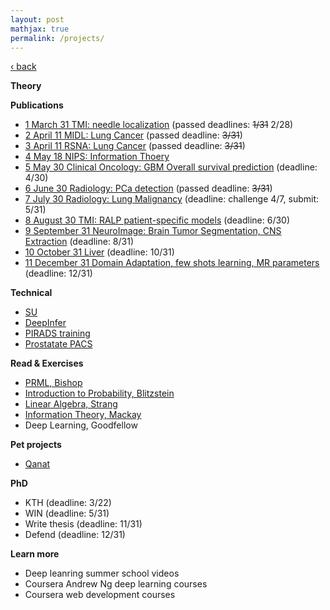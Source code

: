 ```yaml
---
layout: post
mathjax: true
permalink: /projects/
---
```

<a href="/">&#8249; back</a>

**Theory**

**Publications**
- [1 March 31 TMI: needle localization](/projects/2018_tmi_needle) (passed deadlines: <strike>1/31</strike> 2/28)
- [2 April 11 MIDL: Lung Cancer](/projects/2018_rad_pca) (passed deadline: <strike>3/31</strike>)
- [3 April 11 RSNA: Lung Cancer](/projects/2018_rad_pca) (passed deadline: <strike>3/31</strike>)
- [4 May 18 NIPS: Information Thoery](/projects/2018_it)
- [5 May 30 Clinical Oncology: GBM Overall survival prediction](/projects/2018_gbmos) (deadline: 4/30)
- [6 June 30 Radiology: PCa detection](/projects/2018_rad_pca) (passed deadline: <strike>3/31</strike>)
- [7 July 30 Radiology: Lung Malignancy](/projects/2018_lung) (deadline: challenge 4/7, submit: 5/31)
- [8 August 30 TMI: RALP patient-specific models](/projects/2018_ralp) (deadline: 6/30)
- [9 September 31 NeuroImage: Brain Tumor Segmentation, CNS Extraction](/projects/2018_neuro_segmentation) (deadline: 8/31)
- [10 October 31 Liver](/projects/2018_liver) (deadline: 10/31)
- [11 December 31 Domain Adaptation, few shots learning, MR parameters](/projects/2018_domain_adaptation) (deadline: 12/31)

**Technical**
- [SU](/projects/2018_su)
- [DeepInfer](/projects/2018_deepinfer)
- [PIRADS training](/projects/2018_pirads_train)
- [Prostatate PACS](/projects/2018_pirads_pacs)

**Read & Exercises**
- [PRML, Bishop](/projects/2018_prml)
- [Introduction to Probability, Blitzstein](/projects/2018_intro_prob)
- [Linear Algebra, Strang](/projects/2018_la)
- [Information Theory, Mackay](/projects/2018_it_book)
- Deep Learning, Goodfellow

**Pet projects**
- [Qanat](/projects/2018_qanat)

**PhD**
- KTH (deadline: 3/22)
- WIN (deadline: 5/31)
- Write thesis (deadline: 11/31)
- Defend (deadline: 12/31)

**Learn more**
- Deep leanring summer school videos
- Coursera Andrew Ng deep learning courses
- Coursera web development courses
